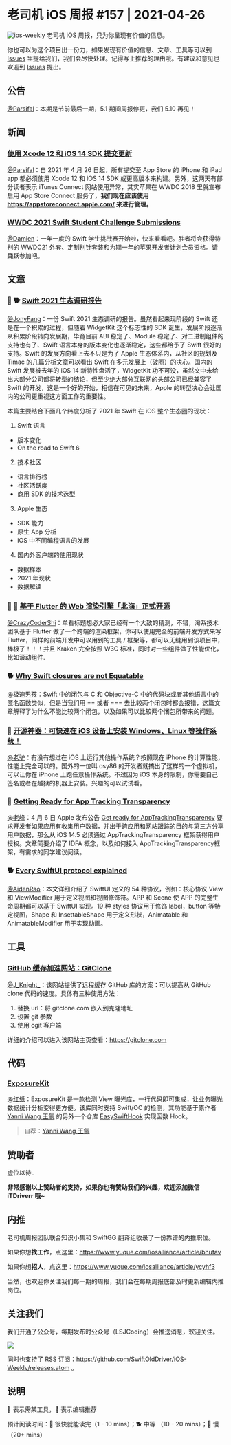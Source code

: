 # 老司机 iOS 周报 #157 | 2021-04-26

![ios-weekly](https://github.com/SwiftOldDriver/iOS-Weekly/blob/master/assets/ios-weekly.png?raw=true)
老司机 iOS 周报，只为你呈现有价值的信息。

你也可以为这个项目出一份力，如果发现有价值的信息、文章、工具等可以到 [Issues](https://github.com/SwiftOldDriver/iOS-Weekly/issues) 里提给我们，我们会尽快处理。记得写上推荐的理由哦。有建议和意见也欢迎到 [Issues](https://github.com/SwiftOldDriver/iOS-Weekly/issues) 提出。

## 公告

[@Parsifal](https://github.com/ParsifalC)：本期是节前最后一期，5.1 期间周报停更，我们 5.10 再见！

## 新闻

### [使用 Xcode 12 和 iOS 14 SDK 提交更新](https://developer.apple.com/cn/news/?id=ib31uj1j)

[@Parsifal](https://github.com/ParsifalC)：自 2021 年 4 月 26 日起，所有提交至 App Store 的 iPhone 和 iPad app 都必须使用 Xcode 12 和 iOS 14 SDK 或更高版本来构建。另外，这两天有部分读者表示 iTunes Connect 网站使用异常，其实苹果在 WWDC 2018 里就宣布启用 App Store Connect 服务了，**我们现在应该使用 <https://appstoreconnect.apple.com/> 来进行管理。**

### [WWDC 2021 Swift Student Challenge Submissions](https://wwdc.github.io/2021/)

[@Damien](https://github.com/ZengyiMa)：一年一度的 Swift 学生挑战赛开始啦，快来看看吧。胜者将会获得特别的 WWDC21 外套、定制别针套装和为期一年的苹果开发者计划会员资格。请踊跃参加吧。

## 文章

### 🌟 🐕 [Swift 2021 生态调研报告](https://mp.weixin.qq.com/s/5SXAozM2c6Ivyzl7B9IfQQ)

[@JonyFang](https://github.com/JonyFang)：一份 Swift 2021 生态调研的报告。虽然看起来现阶段的 Swift 还是在一个积累的过程，但随着 WidgetKit 这个标志性的 SDK 诞生，发展阶段逐渐从积累阶段转向发展期，毕竟目前 ABI 稳定了、Module 稳定了、对二进制组件的支持也有了、Swift 语言本身的版本变化也逐渐稳定，这些都给予了 Swift 很好的支持。Swift 的发展方向看上去不只是为了 Apple 生态体系内，从社区的规划及 Timac 的几篇分析文章可以看出 Swift 在多元发展上（破圈）的决心。国内的 Swift 发展被去年的 iOS 14 新特性盘活了，WidgetKit 功不可没，虽然文中未给出大部分公司都将转型的结论，但至少绝大部分互联网的头部公司已经兼容了 Swift 的开发，这是一个好的开始，相信在可见的未来，Apple 的转型决心会让国内的公司更重视这方面工作的重要性。

本篇主要结合下面几个纬度分析了 2021 年 Swift 在 iOS 整个生态圈的现状：

1. Swift 语言
 - 版本变化
 - On the road to Swift 6
2. 技术社区
 - 语言排行榜
 - 社区活跃度
 - 商用 SDK 的技术选型
3. Apple 生态
 - SDK 能力
 - 原生 App 分析
 - iOS 中不同编程语言的发展
4. 国内外客户端的使用现状
 - 数据样本
 - 2021 年现状
 - 数据解读

### 🌟 🐢 [基于 Flutter 的 Web 渲染引擎「北海」正式开源](https://mp.weixin.qq.com/s/tnHbceedNsoKgMrgoTyyuA)

[@CrazyCoderShi](https://github.com/CrazyCoderShi)：单看标题想必大家已经有一个大致的猜测，不错，淘系技术团队基于 Flutter 做了一个跨端的渲染框架，你可以使用完全的前端开发方式来写 Flutter，同样的前端开发中可以用到的工具 / 框架等，都可以无缝用到该项目中，棒极了！！！并且 Kraken 完全按照 W3C 标准，同时对一些组件做了性能优化，比如滚动组件.

### 🐕 [Why Swift closures are not Equatable](https://www.jessesquires.com/blog/2021/04/05/why-swift-closures-are-not-equatable/)

[@极速男孩](https://github.com/ztlyyznf001)：Swift 中的闭包与 C 和 Objective-C 中的代码块或者其他语言中的匿名函数类似，但是当我们用 == 或者 === 去比较两个闭包时都会报错，这篇文章解释了为什么不能比较两个闭包，以及如果可以比较两个闭包所带来的问题。

### 🐎 [开源神器：可快速在 iOS 设备上安装 Windows、Linux 等操作系统！](https://mp.weixin.qq.com/s/Q8CvdNBnpoLow98MM1MZ1g)

[@老驴](https://www.weibo.com/6090610445)：有没有想过在 iOS 上运行其他操作系统？按照现在 iPhone 的计算性能，性能上完全可以的。国外的一位叫 osy86 的开发者就搞出了这样的一个虚拟机，可以让你在 iPhone 上跑任意操作系统。不过因为 iOS 本身的限制，你需要自己签名或者在越狱的机器上安装。兴趣的可以试试看。

### 🐎 [Getting Ready for App Tracking Transparency](https://swiftsenpai.com/development/get-ready-apptrackingtransparency/)

[@老峰](https://swiftsenpai.com/development/get-ready-apptrackingtransparency/)：4 月 6 日 Apple 发布公告 [Get ready for AppTrackingTransparency](https://developer.apple.com/news/?id=8h0btjq7) 要求开发者如果应用有收集用户数据，并出于跨应用和网站跟踪的目的与第三方分享用户数据，那么从 iOS 14.5 必须通过 AppTrackingTransparency 框架获得用户授权。文章简要介绍了 IDFA 概念，以及如何接入 AppTrackingTransparency框架，有需求的同学建议阅读。

### 🐕 [Every SwiftUI protocol explained](https://www.fivestars.blog/articles/swiftui-protocols/)

[@AidenRao](https://weibo.com/AidenRao)：本文详细介绍了 SwiftUI 定义的 54 种协议，例如：核心协议 View 和 ViewModifier 用于定义视图和视图修饰符。APP 和 Scene 使 APP 的完整生命周期都可以基于 SwiftUI 实现。19 种 styles 协议用于修饰 label，button 等特定视图，Shape 和 InsettableShape 用于定义形状，Animatable 和 AnimatableModifier 用于实现动画。

## 工具

### [GitHub 缓存加速网站：GitClone](https://gitclone.com/)

[@J_Knight_](https://github.com/knightsj)：该网站提供了远程缓存 GitHub 库的方案：可以提高从 GitHub clone 代码的速度。具体有三种使用方法：

1. 替换 url：将 gitclone.com 嵌入到克隆地址
2. 设置 git 参数
3. 使用 cgit 客户端

详细的介绍可以进入该网站主页查看：<https://gitclone.com>

## 代码

### [ExposureKit](https://github.com/623637646/ExposureKit)

[@红纸](https://github.com/nianran)：ExposureKit 是一款检测 View 曝光库，一行代码即可集成，让业务曝光数据统计分析变得更方便。该库同时支持 Swift/OC 的检测，其功能基于原作者 [Yanni Wang 王氩](https://github.com/623637646) 的另外一个仓库 [EasySwiftHook](https://github.com/623637646/SwiftHook/blob/master/Documents/README.zh-Hans.md) 实现函数 Hook。

> 自荐：[Yanni Wang 王氩](https://github.com/623637646)

## 赞助者

虚位以待..

**非常感谢以上赞助者的支持，如果你也有赞助我们的兴趣，欢迎添加微信 iTDriverr 哦~**

## 内推

老司机周报团队联合知识小集和 SwiftGG 翻译组收录了一份靠谱的内推职位。

如果你想**找工作**，点这里：<https://www.yuque.com/iosalliance/article/bhutav>

如果你想**招人**，点这里：<https://www.yuque.com/iosalliance/article/ycyhf3>

当然，也欢迎你关注我们每一期的周报，我们会在每期周报底部及时更新编辑内推岗位。

## 关注我们

我们开通了公众号，每期发布时公众号（LSJCoding）会推送消息，欢迎关注。

![](https://github.com/SwiftOldDriver/iOS-Weekly/blob/master/assets/qrcode_for_wechat.jpg?raw=true)

同时也支持了 RSS 订阅：<https://github.com/SwiftOldDriver/iOS-Weekly/releases.atom> 。

## 说明

🚧 表示需某工具，🌟 表示编辑推荐

预计阅读时间：🐎 很快就能读完（1 - 10 mins）；🐕 中等 （10 - 20 mins）；🐢 慢（20+ mins）
